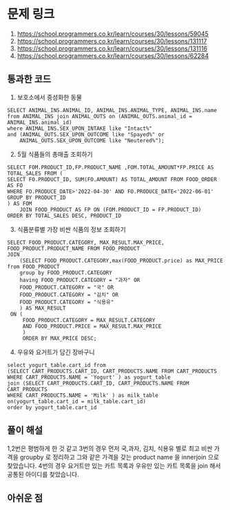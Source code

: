 # 문제 링크
1. https://school.programmers.co.kr/learn/courses/30/lessons/59045
2. https://school.programmers.co.kr/learn/courses/30/lessons/131117
3. https://school.programmers.co.kr/learn/courses/30/lessons/131116
4. https://school.programmers.co.kr/learn/courses/30/lessons/62284

## 통과한 코드
1. 보호소에서 중성화한 동물
```mysql
SELECT ANIMAL_INS.ANIMAL_ID, ANIMAL_INS.ANIMAL_TYPE, ANIMAL_INS.name 
from ANIMAL_INS join ANIMAL_OUTS on (ANIMAL_OUTS.animal_id = ANIMAL_INS.animal_id)
where ANIMAL_INS.SEX_UPON_INTAKE like "Intact%"
and (ANIMAL_OUTS.SEX_UPON_OUTCOME like "Spayed%" or
    ANIMAL_OUTS.SEX_UPON_OUTCOME like "Neutered%");
```

2. 5월 식품들의 총매출 조회하기
```mysql
SELECT FOM.PRODUCT_ID,FP.PRODUCT_NAME ,FOM.TOTAL_AMOUNT*FP.PRICE AS TOTAL_SALES FROM (
SELECT FO.PRODUCT_ID, SUM(FO.AMOUNT) AS TOTAL_AMOUNT FROM FOOD_ORDER AS FO
WHERE FO.PRODUCE_DATE>'2022-04-30' AND FO.PRODUCE_DATE<'2022-06-01'
GROUP BY PRODUCT_ID
) AS FOM
    JOIN FOOD_PRODUCT AS FP ON (FOM.PRODUCT_ID = FP.PRODUCT_ID)
ORDER BY TOTAL_SALES DESC, PRODUCT_ID
```

3. 식품분류별 가장 비싼 식품의 정보 조회하기
```mysql
SELECT FOOD_PRODUCT.CATEGORY, MAX_RESULT.MAX_PRICE, FOOD_PRODUCT.PRODUCT_NAME FROM FOOD_PRODUCT
JOIN 
    (SELECT FOOD_PRODUCT.CATEGORY,max(FOOD_PRODUCT.price) as MAX_PRICE from FOOD_PRODUCT 
    group by FOOD_PRODUCT.CATEGORY
    having FOOD_PRODUCT.CATEGORY = "과자" OR
    FOOD_PRODUCT.CATEGORY = "국" OR
    FOOD_PRODUCT.CATEGORY = "김치" OR
    FOOD_PRODUCT.CATEGORY = "식용유"
    ) AS MAX_RESULT 
 ON (
     FOOD_PRODUCT.CATEGORY = MAX_RESULT.CATEGORY
     AND FOOD_PRODUCT.PRICE = MAX_RESULT.MAX_PRICE
     )
     ORDER BY MAX_PRICE DESC;
```

4. 우유와 요거트가 담긴 장바구니
```mysql
select yogurt_table.cart_id from
(SELECT CART_PRODUCTS.CART_ID, CART_PRODUCTS.NAME FROM CART_PRODUCTS
WHERE CART_PRODUCTS.NAME = 'Yogurt' ) as yogurt_table
join (SELECT CART_PRODUCTS.CART_ID, CART_PRODUCTS.NAME FROM CART_PRODUCTS
WHERE CART_PRODUCTS.NAME = 'Milk' ) as milk_table
on(yogurt_table.cart_id = milk_table.cart_id)
order by yogurt_table.cart_id
```

## 풀이 해설
1,2번은 평범하게 한 것 같고 
3번의 경우 먼저 국,과자, 김치, 식용유 별로 최고 비싼 가격을 groupby 로 정리하고 그와 같은 가격을 갖는 product name 을 innerjoin 으로 찾았습니다.
4번의 경우 요거트만 있는 카트 목록과 우유만 있는 카트 목록을 join 해서 공통된 아이디를 찾았습니다.

## 아쉬운 점
